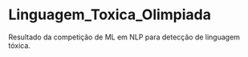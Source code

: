 # Linguagem_Toxica_Olimpiada
Resultado da competição de ML em NLP para detecção de linguagem tóxica.
